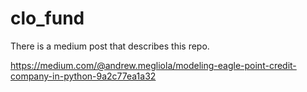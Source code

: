 # clo_fund

There is a medium post that describes this repo.

https://medium.com/@andrew.megliola/modeling-eagle-point-credit-company-in-python-9a2c77ea1a32
